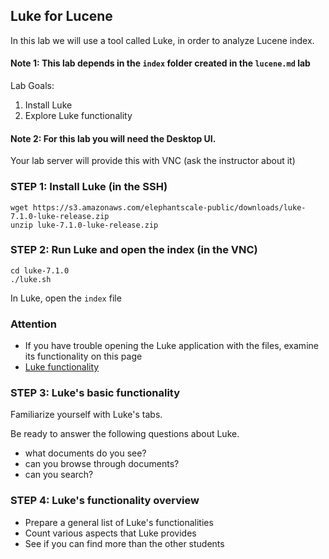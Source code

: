 ## Luke for Lucene 

In this lab we will use a tool called Luke, in order to analyze Lucene index.

#### Note 1: This lab depends in the `index` folder created in the `lucene.md` lab
Lab Goals:

1. Install Luke
1. Explore Luke functionality 
      
#### Note 2: For this lab you will need the Desktop UI. 

Your lab server will provide this with VNC (ask the instructor about it)
      
### STEP 1: Install Luke (in the SSH)
  
    wget https://s3.amazonaws.com/elephantscale-public/downloads/luke-7.1.0-luke-release.zip
    unzip luke-7.1.0-luke-release.zip


### STEP 2: Run Luke and open the index (in the VNC)

    cd luke-7.1.0
    ./luke.sh
    
In Luke, open the `index` file    

### Attention
* If you have trouble opening the Luke application with the files, examine its functionality on this page
* [Luke functionality](http://www.getopt.org/luke/)
### STEP 3: Luke's basic functionality

Familiarize yourself with Luke's tabs.

Be ready to answer the following questions about Luke.

- what documents do you see?
- can you browse through documents?
- can you search?

### STEP 4: Luke's functionality overview

- Prepare a general list of Luke's functionalities
- Count various aspects that Luke provides
- See if you can find more than the other students
